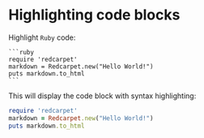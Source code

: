 # Highlighting code blocks

Highlight `Ruby` code:
````
```ruby
require 'redcarpet'
markdown = Redcarpet.new("Hello World!")
puts markdown.to_html
```
````

This will display the code block with syntax highlighting:
```ruby
require 'redcarpet'
markdown = Redcarpet.new("Hello World!")
puts markdown.to_html
```
